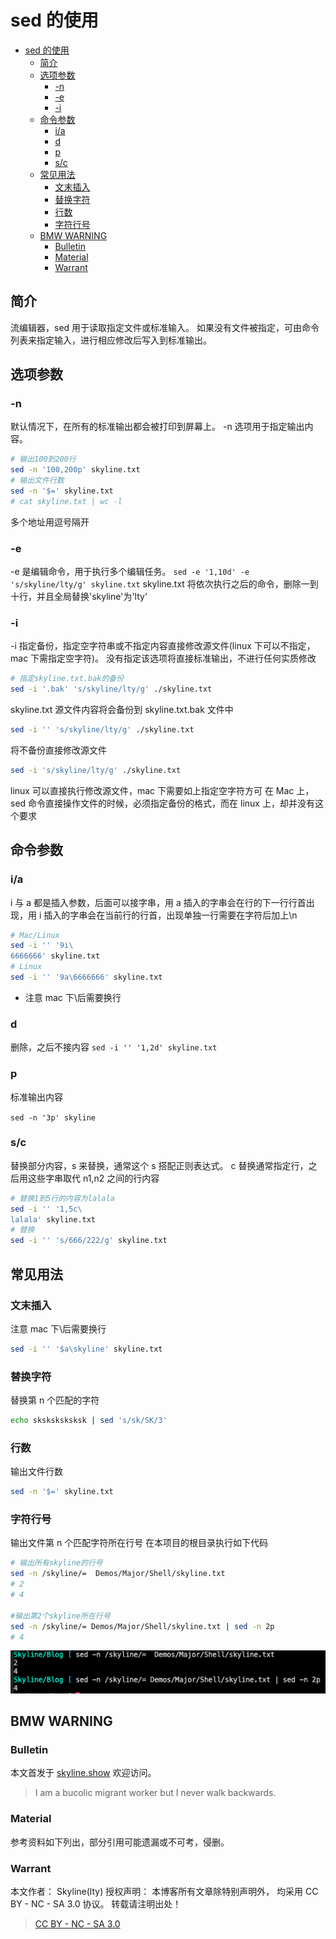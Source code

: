 # sed 的使用

<!-- @import "[TOC]" {cmd="toc" depthFrom=1 depthTo=6 orderedList=false} -->

<!-- code_chunk_output -->

- [sed 的使用](#sed-的使用)
  - [简介](#简介)
  - [选项参数](#选项参数)
    - [-n](#-n)
    - [-e](#-e)
    - [-i](#-i)
  - [命令参数](#命令参数)
    - [i/a](#ia)
    - [d](#d)
    - [p](#p)
    - [s/c](#sc)
  - [常见用法](#常见用法)
    - [文末插入](#文末插入)
    - [替换字符](#替换字符)
    - [行数](#行数)
    - [字符行号](#字符行号)
  - [BMW WARNING](#bmw-warning)
    - [Bulletin](#bulletin)
    - [Material](#material)
    - [Warrant](#warrant)

<!-- /code_chunk_output -->

## 简介

流编辑器，sed 用于读取指定文件或标准输入。
如果没有文件被指定，可由命令列表来指定输入，进行相应修改后写入到标准输出。

## 选项参数

### -n

默认情况下，在所有的标准输出都会被打印到屏幕上。 -n 选项用于指定输出内容。

```sh
# 输出100到200行
sed -n '100,200p' skyline.txt
# 输出文件行数
sed -n '$=' skyline.txt
# cat skyline.txt | wc -l
```

多个地址用逗号隔开

### -e

-e 是编辑命令，用于执行多个编辑任务。
`sed -e '1,10d' -e 's/skyline/lty/g' skyline.txt`
skyline.txt 将依次执行之后的命令，删除一到十行，并且全局替换'skyline'为'lty'

### -i

-i 指定备份，指定空字符串或不指定内容直接修改源文件(linux 下可以不指定，mac 下需指定空字符)。
没有指定该选项将直接标准输出，不进行任何实质修改

```sh
# 指定skyline.txt.bak的备份
sed -i '.bak' 's/skyline/lty/g' ./skyline.txt
```

skyline.txt 源文件内容将会备份到 skyline.txt.bak 文件中

```sh
sed -i '' 's/skyline/lty/g' ./skyline.txt
```

将不备份直接修改源文件

```sh
sed -i 's/skyline/lty/g' ./skyline.txt
```

linux 可以直接执行修改源文件，mac 下需要如上指定空字符方可
在 Mac 上，sed 命令直接操作文件的时候，必须指定备份的格式，而在 linux 上，却并没有这个要求

## 命令参数

### i/a

i 与 a 都是插入参数，后面可以接字串，用 a 插入的字串会在行的下一行行首出现，用 i 插入的字串会在当前行的行首，出现单独一行需要在字符后加上\n

```sh
# Mac/Linux
sed -i '' '9i\
6666666' skyline.txt
# Linux
sed -i '' '9a\6666666' skyline.txt
```

- 注意 mac 下\后需要换行

### d

删除，之后不接内容
`sed -i '' '1,2d' skyline.txt`

### p

标准输出内容

`sed -n '3p' skyline`

### s/c

替换部分内容，s 来替换，通常这个 s 搭配正则表达式。 c 替换通常指定行，之后用这些字串取代 n1,n2 之间的行内容

```sh
# 替换1到5行的内容为lalala
sed -i '' '1,5c\
lalala' skyline.txt
# 替换
sed -i '' 's/666/222/g' skyline.txt
```

## 常见用法

### 文末插入

注意 mac 下\后需要换行

```sh
sed -i '' '$a\skyline' skyline.txt
```

### 替换字符

替换第 n 个匹配的字符

```sh
echo sksksksksksk | sed 's/sk/SK/3'
```

### 行数

输出文件行数

```sh
sed -n '$=' skyline.txt
```

### 字符行号

输出文件第 n 个匹配字符所在行号
在本项目的根目录执行如下代码

```sh
# 输出所有skyline的行号
sed -n /skyline/=  Demos/Major/Shell/skyline.txt
# 2
# 4

#输出第2个skyline所在行号
sed -n /skyline/= Demos/Major/Shell/skyline.txt | sed -n 2p
# 4


```
![Shell中sed的使用20220609113948](https://raw.githubusercontent.com/skylinety/blog-pics/master/imgs/Shell%E4%B8%ADsed%E7%9A%84%E4%BD%BF%E7%94%A820220609113948.png)
## BMW WARNING

### Bulletin

本文首发于 [skyline.show](skyline.show) 欢迎访问。

> I am a bucolic migrant worker but I never walk backwards.

### Material

参考资料如下列出，部分引用可能遗漏或不可考，侵删。

>

### Warrant

本文作者： Skyline(lty)
授权声明： 本博客所有文章除特别声明外， 均采用 CC BY - NC - SA 3.0 协议。 转载请注明出处！

> [CC BY - NC - SA 3.0](https://creativecommons.org/licenses/by-nc-sa/3.0/deed.zh)

